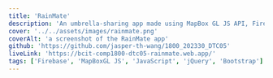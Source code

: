 ```yaml
---
title: 'RainMate'
description: 'An umbrella-sharing app made using MapBox GL JS API, Firebase and Firestore. Designed with Figma, implemented with HTML, CSS and JavaScript.'
cover: '../../assets/images/rainmate.png'
coverAlt: 'a screenshot of the RainMate app'
github: 'https://github.com/jasper-th-wang/1800_202330_DTC05'
liveLink: 'https://bcit-comp1800-dtc05-rainmate.web.app/'
tags: ['Firebase', 'MapBoxGL JS', 'JavaScript', 'jQuery', 'Bootstrap']
---
```

